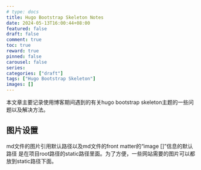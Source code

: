 ```yaml
---
# type: docs 
title: Hugo Bootstrap Skeleton Notes
date: 2024-05-13T16:00:44+08:00
featured: false
draft: false
comment: true
toc: true
reward: true
pinned: false
carousel: false
series:
categories: ["draft"]
tags: ["Hugo Bootstrap Skeleton"]
images: []
---
```


本文章主要记录使用博客期间遇到的有关hugo bootstrap skeleton主题的一些问题以及解决方法。

<!--more-->

## 图片设置

md文件的图片引用默认路径以及md文件的front matter的“image []”信息的默认路径 是在项目root路径的static路径里面。为了方便，一些网站需要的图片可以都放到static路径下面。
